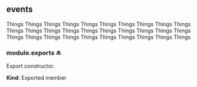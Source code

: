 <a name="module_events"></a>

## events
Things Things Things Things Things Things Things Things Things Things
Things Things Things Things Things Things
Things Things Things Things Things Things Things Things
Things Things Things Things Things Things

<a name="exp_module_events--module.exports"></a>

### module.exports ⏏
Export constructor.

**Kind**: Exported member  
